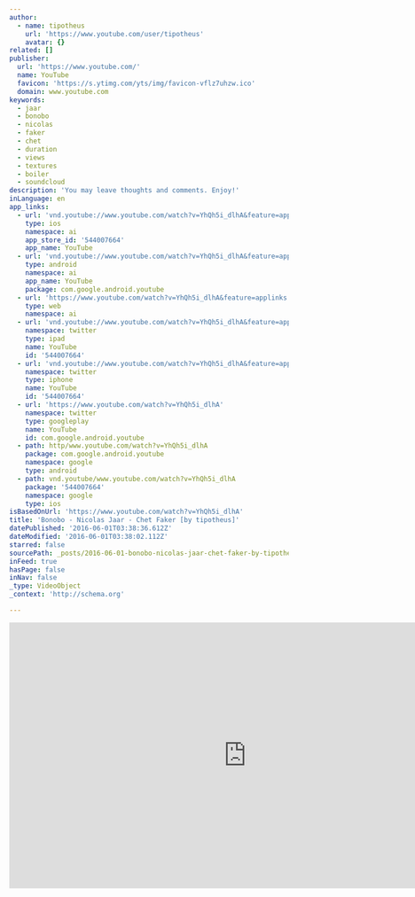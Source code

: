 ```yaml
---
author:
  - name: tipotheus
    url: 'https://www.youtube.com/user/tipotheus'
    avatar: {}
related: []
publisher:
  url: 'https://www.youtube.com/'
  name: YouTube
  favicon: 'https://s.ytimg.com/yts/img/favicon-vflz7uhzw.ico'
  domain: www.youtube.com
keywords:
  - jaar
  - bonobo
  - nicolas
  - faker
  - chet
  - duration
  - views
  - textures
  - boiler
  - soundcloud
description: 'You may leave thoughts and comments. Enjoy!'
inLanguage: en
app_links:
  - url: 'vnd.youtube://www.youtube.com/watch?v=YhQh5i_dlhA&feature=applinks'
    type: ios
    namespace: ai
    app_store_id: '544007664'
    app_name: YouTube
  - url: 'vnd.youtube://www.youtube.com/watch?v=YhQh5i_dlhA&feature=applinks'
    type: android
    namespace: ai
    app_name: YouTube
    package: com.google.android.youtube
  - url: 'https://www.youtube.com/watch?v=YhQh5i_dlhA&feature=applinks'
    type: web
    namespace: ai
  - url: 'vnd.youtube://www.youtube.com/watch?v=YhQh5i_dlhA&feature=applinks'
    namespace: twitter
    type: ipad
    name: YouTube
    id: '544007664'
  - url: 'vnd.youtube://www.youtube.com/watch?v=YhQh5i_dlhA&feature=applinks'
    namespace: twitter
    type: iphone
    name: YouTube
    id: '544007664'
  - url: 'https://www.youtube.com/watch?v=YhQh5i_dlhA'
    namespace: twitter
    type: googleplay
    name: YouTube
    id: com.google.android.youtube
  - path: http/www.youtube.com/watch?v=YhQh5i_dlhA
    package: com.google.android.youtube
    namespace: google
    type: android
  - path: vnd.youtube/www.youtube.com/watch?v=YhQh5i_dlhA
    package: '544007664'
    namespace: google
    type: ios
isBasedOnUrl: 'https://www.youtube.com/watch?v=YhQh5i_dlhA'
title: 'Bonobo - Nicolas Jaar - Chet Faker [by tipotheus]'
datePublished: '2016-06-01T03:38:36.612Z'
dateModified: '2016-06-01T03:38:02.112Z'
starred: false
sourcePath: _posts/2016-06-01-bonobo-nicolas-jaar-chet-faker-by-tipotheus.md
inFeed: true
hasPage: false
inNav: false
_type: VideoObject
_context: 'http://schema.org'

---
```

<iframe src="https://cdn.embedly.com/widgets/media.html?src=https%3A%2F%2Fwww.youtube.com%2Fembed%2FYhQh5i_dlhA%3Ffeature%3Doembed&amp;url=http%3A%2F%2Fwww.youtube.com%2Fwatch%3Fv%3DYhQh5i_dlhA&amp;image=https%3A%2F%2Fi.ytimg.com%2Fvi%2FYhQh5i_dlhA%2Fhqdefault.jpg&amp;key=b7d04c9b404c499eba89ee7072e1c4f7&amp;type=text%2Fhtml&amp;schema=youtube" width="854" height="480" scrolling="no" frameborder="0" allowfullscreen="" style=""></iframe>